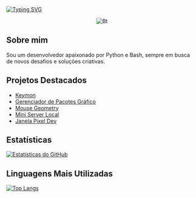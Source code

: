 <a href="https://git.io/typing-svg"><img src="https://readme-typing-svg.demolab.com?font=Fira+Code&size=30&pause=1000&color=0DF700&width=435&lines=Olá+Geeks++%F0%9F%91%8B;Eu+sou+DavidX30" alt="Typing SVG" /></a>
<p align="center"><img src="https://user-images.githubusercontent.com/46929618/150071352-0321e505-255d-4034-b884-fb166cc7e488.gif" alt="Bt">

## Sobre mim
Sou um desenvolvedor apaixonado por Python e Bash, sempre em busca de novos desafios e soluções criativas.

## Projetos Destacados
- [Keymon](https://github.com/Davidx30/keymon)
- [Gerenciador de Pacotes Gráfico](https://github.com/Davidx30/Gerenciador-de-Pacotes-Grafico)
- [Mouse Geometry](https://github.com/Davidx30/Mouse_Geometry)
- [Mini Server Local](https://github.com/Davidx30/Mini_server_local)
- [Janela Pixel Dev](https://github.com/Davidx30/Janela_Pixel_Dev)

## Estatísticas
[![Estatísticas do GitHub](https://github-readme-stats-q2ta.vercel.app/api?username=DavidX30&show_icons=true&theme=chartreuse-dark)](https://github.com/DavidX30)

## Linguagens Mais Utilizadas
[![Top Langs](https://github-readme-stats-q2ta.vercel.app/api/top-langs/?username=DavidX30&layout=compact&theme=tokyonight&cache_seconds=3200)](https://github.com/DavidX30)
